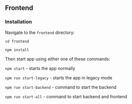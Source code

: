 
## Frontend

### Installation

Navigate to the `frontend` directory:

   `cd frontend`

   `npm install`
  
   Then start app using either one of these commands:

   `npm start` - starts the app normally

   `npm run start-legacy` - starts the app in legacy mode
 
   `npm run start-backend` - command to start the backend

   `npm run start-all` - command to start backend and frontend